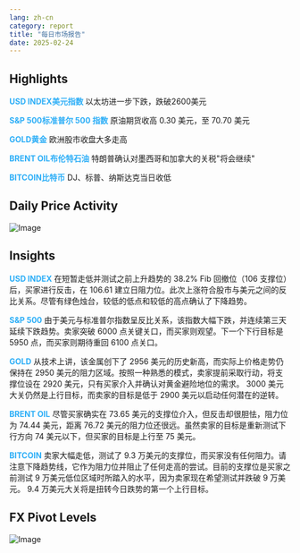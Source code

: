 ```yaml
---
lang: zh-cn
category: report
title: "每日市场报告"
date: 2025-02-24
---
```



<h2>Highlights</h2>
<strong style="color: #2caef7;">USD INDEX美元指数</strong> 以太坊进一步下跌，跌破2600美元

<strong style="color: #2caef7;">S&P 500标准普尔 500 指数</strong> 原油期货收高 0.30 美元，至 70.70 美元

<strong style="color: #2caef7;">GOLD黄金</strong> 欧洲股市收盘大多走高

<strong style="color: #2caef7;">BRENT OIL布伦特石油</strong> 特朗普确认对墨西哥和加拿大的关税"将会继续"

<strong style="color: #2caef7;">BITCOIN比特币</strong> DJ、标普、纳斯达克当日收低



<h2>Daily Price Activity</h2>
<img src="https://markleighedu.github.io/img/Feb-2025/24-Feb-2025/price.jpg" alt="Image"/>

<h2>Insights</h2>
<strong style="color: #2caef7;">USD INDEX</strong> 在短暂走低并测试之前上升趋势的 38.2% Fib 回撤位（106 支撑位）后，买家进行反击，在 106.61 建立日阻力位。此次上涨符合股市与美元之间的反比关系。尽管有绿色烛台，较低的低点和较低的高点确认了下降趋势。

<strong style="color: #2caef7;">S&P 500</strong> 由于美元与标准普尔指数呈反比关系，该指数大幅下跌，并连续第三天延续下跌趋势。卖家突破 6000 点关键关口，而买家则观望。下一个下行目标是 5950 点，而买家则期待重回 6100 点关口。

<strong style="color: #2caef7;">GOLD</strong> 从技术上讲，该金属创下了 2956 美元的历史新高，而实际上价格走势仍保持在 2950 美元的阻力区域。按照一种熟悉的模式，卖家提前采取行动，将支撑位设在 2920 美元，只有买家介入并确认对黄金避险地位的需求。 3000 美元大关仍然是上行目标，而卖家的目标是低于 2900 美元以启动任何潜在的逆转。

<strong style="color: #2caef7;">BRENT OIL</strong> 尽管买家确实在 73.65 美元的支撑位介入，但反击却很胆怯，阻力位为 74.44 美元，距离 76.72 美元的阻力位还很远。虽然卖家的目标是重新测试下行方向 74 美元以下，但买家的目标是上行至 75 美元。

<strong style="color: #2caef7;">BITCOIN</strong> 卖家大幅走低，测试了 9.3 万美元的支撑位，而买家没有任何阻力。请注意下降趋势线，它作为阻力位并阻止了任何走高的尝试。目前的支撑位是买家之前测试 9 万美元低位区域时所踏入的水平，因为卖家现在希望测试并跌破 9 万美元。 9.4 万美元大关将是扭转今日跌势的第一个上行目标。



<h2>FX Pivot Levels</h2>
<img src="https://markleighedu.github.io/img/Feb-2025/24-Feb-2025/pivot.jpg" alt="Image"/>